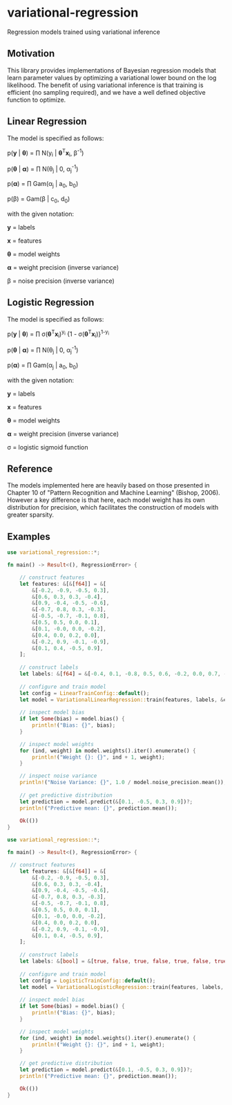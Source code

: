 # variational-regression

Regression models trained using variational inference

## Motivation

This library provides implementations of Bayesian regression models that learn parameter values by optimizing a variational lower bound on the log likelihood. The benefit of using variational inference is that training is efficient (no sampling required), and we have a well defined objective function to optimize.

## Linear Regression

The model is specified as follows:

p(<b>y</b> | <b>&theta;</b>) = &prod; N(y<sub>i</sub> | <b>&theta;</b><sup>T</sup><b>x</b><sub>i</sub>, &beta;<sup>-1</sup>)

p(<b>&theta;</b> | <b>&alpha;</b>) = &prod; N(&theta;<sub>j</sub> | 0, &alpha;<sub>j</sub><sup>-1</sup>)

p(<b>&alpha;</b>) = &prod; Gam(&alpha;<sub>j</sub> | a<sub>0</sub>, b<sub>0</sub>)

p(&beta;) = Gam(&beta; | c<sub>0</sub>, d<sub>0</sub>)

with the given notation:

<b>y</b> = labels

<b>x</b> = features

<b>&theta;</b> = model weights

<b>&alpha;</b> = weight precision (inverse variance)

&beta; = noise precision (inverse variance)

## Logistic Regression

The model is specified as follows:

p(<b>y</b> | <b>&theta;</b>) = &prod; &sigma;(<b>&theta;</b><sup>T</sup><b>x</b><sub>i</sub>)<sup>y<sub>i</sub></sup> {1 - &sigma;(<b>&theta;</b><sup>T</sup><b>x</b><sub>i</sub>)}<sup>1-y<sub>i</sub></sup>

p(<b>&theta;</b> | <b>&alpha;</b>) = &prod; N(&theta;<sub>j</sub> | 0, &alpha;<sub>j</sub><sup>-1</sup>)

p(<b>&alpha;</b>) = &prod; Gam(&alpha;<sub>j</sub> | a<sub>0</sub>, b<sub>0</sub>)

with the given notation:

<b>y</b> = labels

<b>x</b> = features

<b>&theta;</b> = model weights

<b>&alpha;</b> = weight precision (inverse variance)

&sigma; = logistic sigmoid function

## Reference

The models implemented here are heavily based on those presented in Chapter 10 of "Pattern Recognition and Machine Learning" (Bishop, 2006). However a key difference is that here, each model weight has its own distribution for precision, which facilitates the construction of models with greater sparsity.

## Examples

```rust
use variational_regression::*;

fn main() -> Result<(), RegressionError> {

    // construct features
    let features: &[&[f64]] = &[
        &[-0.2, -0.9, -0.5, 0.3],
        &[0.6, 0.3, 0.3, -0.4],
        &[0.9, -0.4, -0.5, -0.6],
        &[-0.7, 0.8, 0.3, -0.3],
        &[-0.5, -0.7, -0.1, 0.8],
        &[0.5, 0.5, 0.0, 0.1],
        &[0.1, -0.0, 0.0, -0.2],
        &[0.4, 0.0, 0.2, 0.0],
        &[-0.2, 0.9, -0.1, -0.9],
        &[0.1, 0.4, -0.5, 0.9],
    ];
    
    // construct labels
    let labels: &[f64] = &[-0.4, 0.1, -0.8, 0.5, 0.6, -0.2, 0.0, 0.7, -0.3, 0.2];
    
    // configure and train model
    let config = LinearTrainConfig::default();
    let model = VariationalLinearRegression::train(features, labels, &config)?;
    
    // inspect model bias
    if let Some(bias) = model.bias() {
        println!("Bias: {}", bias);
    }

    // inspect model weights
    for (ind, weight) in model.weights().iter().enumerate() {
        println!("Weight {}: {}", ind + 1, weight);
    }

    // inspect noise variance
    println!("Noise Variance: {}", 1.0 / model.noise_precision.mean());
    
    // get predictive distribution
    let prediction = model.predict(&[0.1, -0.5, 0.3, 0.9])?;
    println!("Predictive mean: {}", prediction.mean());
    
    Ok(())
}
```

```rust
use variational_regression::*;

fn main() -> Result<(), RegressionError> {

 // construct features
    let features: &[&[f64]] = &[
        &[-0.2, -0.9, -0.5, 0.3],
        &[0.6, 0.3, 0.3, -0.4],
        &[0.9, -0.4, -0.5, -0.6],
        &[-0.7, 0.8, 0.3, -0.3],
        &[-0.5, -0.7, -0.1, 0.8],
        &[0.5, 0.5, 0.0, 0.1],
        &[0.1, -0.0, 0.0, -0.2],
        &[0.4, 0.0, 0.2, 0.0],
        &[-0.2, 0.9, -0.1, -0.9],
        &[0.1, 0.4, -0.5, 0.9],
    ];
    
    // construct labels
    let labels: &[bool] = &[true, false, true, false, true, false, true, false, true, false];
    
    // configure and train model
    let config = LogisticTrainConfig::default();
    let model = VariationalLogisticRegression::train(features, labels, &config)?;
    
    // inspect model bias
    if let Some(bias) = model.bias() {
        println!("Bias: {}", bias);
    }

    // inspect model weights
    for (ind, weight) in model.weights().iter().enumerate() {
        println!("Weight {}: {}", ind + 1, weight);
    }

    // get predictive distribution
    let prediction = model.predict(&[0.1, -0.5, 0.3, 0.9])?;
    println!("Predictive mean: {}", prediction.mean());

    Ok(())
}
```